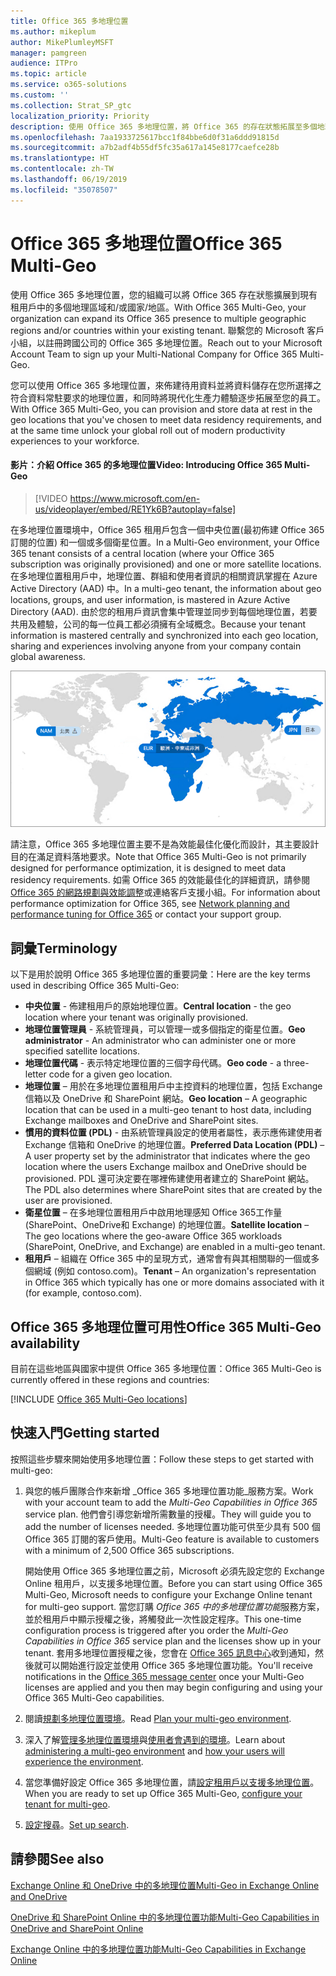 ```yaml
---
title: Office 365 多地理位置
ms.author: mikeplum
author: MikePlumleyMSFT
manager: pamgreen
audience: ITPro
ms.topic: article
ms.service: o365-solutions
ms.custom: ''
ms.collection: Strat_SP_gtc
localization_priority: Priority
description: 使用 Office 365 多地理位置，將 Office 365 的存在狀態拓展至多個地理區域。
ms.openlocfilehash: 7aa1933725617bcc1f84bbe6d0f31a6ddd91815d
ms.sourcegitcommit: a7b2adf4b55df5fc35a617a145e8177caefce28b
ms.translationtype: HT
ms.contentlocale: zh-TW
ms.lasthandoff: 06/19/2019
ms.locfileid: "35078507"
---
```

# <a name="office-365-multi-geo"></a><span data-ttu-id="43b0a-103">Office 365 多地理位置</span><span class="sxs-lookup"><span data-stu-id="43b0a-103">Office 365 Multi-Geo</span></span>

<span data-ttu-id="43b0a-104">使用 Office 365 多地理位置，您的組織可以將 Office 365 存在狀態擴展到現有租用戶中的多個地理區域和/或國家/地區。</span><span class="sxs-lookup"><span data-stu-id="43b0a-104">With Office 365 Multi-Geo, your organization can expand its Office 365 presence to multiple geographic regions and/or countries within your existing tenant.</span></span> <span data-ttu-id="43b0a-105">聯繫您的 Microsoft 客戶小組，以註冊跨國公司的 Office 365 多地理位置。</span><span class="sxs-lookup"><span data-stu-id="43b0a-105">Reach out to your Microsoft Account Team to sign up your Multi-National Company for Office 365 Multi-Geo.</span></span>
  
<span data-ttu-id="43b0a-106">您可以使用 Office 365 多地理位置，來佈建待用資料並將資料儲存在您所選擇之符合資料常駐要求的地理位置，和同時將現代化生產力體驗逐步拓展至您的員工。</span><span class="sxs-lookup"><span data-stu-id="43b0a-106">With Office 365 Multi-Geo, you can provision and store data at rest in the geo locations that you've chosen to meet data residency requirements, and at the same time unlock your global roll out of modern productivity experiences to your workforce.</span></span>

#### <a name="video-introducing-office-365-multi-geo"></a><span data-ttu-id="43b0a-107">影片：介紹 Office 365 的多地理位置</span><span class="sxs-lookup"><span data-stu-id="43b0a-107">Video: Introducing Office 365 Multi-Geo</span></span>

> [!VIDEO https://www.microsoft.com/en-us/videoplayer/embed/RE1Yk6B?autoplay=false]

<span data-ttu-id="43b0a-108">在多地理位置環境中，Office 365 租用戶包含一個中央位置(最初佈建 Office 365 訂閱的位置) 和一個或多個衛星位置。</span><span class="sxs-lookup"><span data-stu-id="43b0a-108">In a Multi-Geo environment, your Office 365 tenant consists of a central location (where your Office 365 subscription was originally provisioned) and one or more satellite locations.</span></span> <span data-ttu-id="43b0a-109">在多地理位置租用戶中，地理位置、群組和使用者資訊的相關資訊掌握在 Azure Active Directory (AAD) 中。</span><span class="sxs-lookup"><span data-stu-id="43b0a-109">In a multi-geo tenant, the information about geo locations, groups, and user information, is mastered in Azure Active Directory (AAD).</span></span> <span data-ttu-id="43b0a-110">由於您的租用戶資訊會集中管理並同步到每個地理位置，若要共用及體驗，公司的每一位員工都必須擁有全域概念。</span><span class="sxs-lookup"><span data-stu-id="43b0a-110">Because your tenant information is mastered centrally and synchronized into each geo location, sharing and experiences involving anyone from your company contain global awareness.</span></span>

![SharePoint 系統管理中心內多地理位置地圖的螢幕擷取畫面](media/multi-geo-world-map.png)

<span data-ttu-id="43b0a-112">請注意，Office 365 多地理位置主要不是為效能最佳化優化而設計，其主要設計目的在滿足資料落地要求。</span><span class="sxs-lookup"><span data-stu-id="43b0a-112">Note that Office 365 Multi-Geo is not primarily designed for performance optimization, it is designed to meet data residency requirements.</span></span> <span data-ttu-id="43b0a-113">如需 Office 365 的效能最佳化的詳細資訊，請參閱 [ Office 365 的網路規劃與效能調整](https://support.office.com/article/e5f1228c-da3c-4654-bf16-d163daee8848)或連絡客戶支援小組。</span><span class="sxs-lookup"><span data-stu-id="43b0a-113">For information about performance optimization for Office 365, see [Network planning and performance tuning for Office 365](https://support.office.com/article/e5f1228c-da3c-4654-bf16-d163daee8848) or contact your support group.</span></span>

## <a name="terminology"></a><span data-ttu-id="43b0a-114">詞彙</span><span class="sxs-lookup"><span data-stu-id="43b0a-114">Terminology</span></span>

<span data-ttu-id="43b0a-115">以下是用於說明 Office 365 多地理位置的重要詞彙：</span><span class="sxs-lookup"><span data-stu-id="43b0a-115">Here are the key terms used in describing Office 365 Multi-Geo:</span></span>

- <span data-ttu-id="43b0a-116">**中央位置** - 佈建租用戶的原始地理位置。</span><span class="sxs-lookup"><span data-stu-id="43b0a-116">**Central location** - the geo location where your tenant was originally provisioned.</span></span>
- <span data-ttu-id="43b0a-117">**地理位置管理員** - 系統管理員，可以管理一或多個指定的衛星位置。</span><span class="sxs-lookup"><span data-stu-id="43b0a-117">**Geo administrator** - An administrator who can administer one or more specified satellite locations.</span></span>
- <span data-ttu-id="43b0a-118">**地理位置代碼** - 表示特定地理位置的三個字母代碼。</span><span class="sxs-lookup"><span data-stu-id="43b0a-118">**Geo code** - a three-letter code for a given geo location.</span></span>
- <span data-ttu-id="43b0a-119">**地理位置** – 用於在多地理位置租用戶中主控資料的地理位置，包括 Exchange 信箱以及 OneDrive 和 SharePoint 網站。</span><span class="sxs-lookup"><span data-stu-id="43b0a-119">**Geo location** – A geographic location that can be used in a multi-geo tenant to host data, including Exchange mailboxes and OneDrive and SharePoint sites.</span></span>
- <span data-ttu-id="43b0a-120">**慣用的資料位置 (PDL)** - 由系統管理員設定的使用者屬性，表示應佈建使用者 Exchange 信箱和 OneDrive 的地理位置。</span><span class="sxs-lookup"><span data-stu-id="43b0a-120">**Preferred Data Location (PDL)** – A user property set by the administrator that indicates where the geo location where the users Exchange mailbox and OneDrive should be provisioned.</span></span> <span data-ttu-id="43b0a-121">PDL 還可決定要在哪裡佈建使用者建立的 SharePoint 網站。</span><span class="sxs-lookup"><span data-stu-id="43b0a-121">The PDL also determines where SharePoint sites that are created by the user are provisioned.</span></span>
- <span data-ttu-id="43b0a-122">**衛星位置** – 在多地理位置租用戶中啟用地理感知 Office 365工作量 (SharePoint、OneDrive和 Exchange) 的地理位置。</span><span class="sxs-lookup"><span data-stu-id="43b0a-122">**Satellite location** – The geo locations where the geo-aware Office 365 workloads (SharePoint, OneDrive, and Exchange) are enabled in a multi-geo tenant.</span></span>
- <span data-ttu-id="43b0a-123">**租用戶** – 組織在 Office 365 中的呈現方式，通常會有與其相關聯的一個或多個網域 (例如 contoso.com)。</span><span class="sxs-lookup"><span data-stu-id="43b0a-123">**Tenant** – An organization's representation in Office 365 which typically has one or more domains associated with it (for example, contoso.com).</span></span>

## <a name="office-365-multi-geo-availability"></a><span data-ttu-id="43b0a-124">Office 365 多地理位置可用性</span><span class="sxs-lookup"><span data-stu-id="43b0a-124">Office 365 Multi-Geo availability</span></span>

<span data-ttu-id="43b0a-125">目前在這些地區與國家中提供 Office 365 多地理位置：</span><span class="sxs-lookup"><span data-stu-id="43b0a-125">Office 365 Multi-Geo is currently offered in these regions and countries:</span></span>

[!INCLUDE [Office 365 Multi-Geo locations](includes/office-365-multi-geo-locations.md)]

## <a name="getting-started"></a><span data-ttu-id="43b0a-126">快速入門</span><span class="sxs-lookup"><span data-stu-id="43b0a-126">Getting started</span></span>

<span data-ttu-id="43b0a-127">按照這些步驟來開始使用多地理位置：</span><span class="sxs-lookup"><span data-stu-id="43b0a-127">Follow these steps to get started with multi-geo:</span></span>

1. <span data-ttu-id="43b0a-128">與您的帳戶團隊合作來新增 _Office 365 多地理位置功能_服務方案。</span><span class="sxs-lookup"><span data-stu-id="43b0a-128">Work with your account team to add the _Multi-Geo Capabilities in Office 365_ service plan.</span></span> <span data-ttu-id="43b0a-129">他們會引導您新增所需數量的授權。</span><span class="sxs-lookup"><span data-stu-id="43b0a-129">They will guide you to add the number of licenses needed.</span></span> <span data-ttu-id="43b0a-130">多地理位置功能可供至少具有 500 個 Office 365 訂閱的客戶使用。</span><span class="sxs-lookup"><span data-stu-id="43b0a-130">Multi-Geo feature is available to customers with a minimum of 2,500 Office 365 subscriptions.</span></span>

   <span data-ttu-id="43b0a-131">開始使用 Office 365 多地理位置之前，Microsoft 必須先設定您的 Exchange Online 租用戶，以支援多地理位置。</span><span class="sxs-lookup"><span data-stu-id="43b0a-131">Before you can start using Office 365 Multi-Geo, Microsoft needs to configure your Exchange Online tenant for multi-geo support.</span></span> <span data-ttu-id="43b0a-132">當您訂購 *Office 365 中的多地理位置功能*服務方案，並於租用戶中顯示授權之後，將觸發此一次性設定程序。</span><span class="sxs-lookup"><span data-stu-id="43b0a-132">This one-time configuration process is triggered after you order the *Multi-Geo Capabilities in Office 365* service plan and the licenses show up in your tenant.</span></span> <span data-ttu-id="43b0a-133">套用多地理位置授權之後，您會在 [Office 365 訊息中心](https://support.office.com/article/38FB3333-BFCC-4340-A37B-DEDA509C2093)收到通知，然後就可以開始進行設定並使用 Office 365 多地理位置功能。</span><span class="sxs-lookup"><span data-stu-id="43b0a-133">You'll receive notifications in the [Office 365 message center](https://support.office.com/article/38FB3333-BFCC-4340-A37B-DEDA509C2093) once your Multi-Geo licenses are applied and you then may begin configuring and using your Office 365 Multi-Geo capabilities.</span></span>

2. <span data-ttu-id="43b0a-134">閱讀[規劃多地理位置環境](plan-for-multi-geo.md)。</span><span class="sxs-lookup"><span data-stu-id="43b0a-134">Read [Plan your multi-geo environment](plan-for-multi-geo.md).</span></span>

3. <span data-ttu-id="43b0a-135">深入了解[管理多地理位置環境](administering-a-multi-geo-environment.md)與[使用者會遇到的環境](multi-geo-user-experience.md)。</span><span class="sxs-lookup"><span data-stu-id="43b0a-135">Learn about [administering a multi-geo environment](administering-a-multi-geo-environment.md) and [how your users will experience the environment](multi-geo-user-experience.md).</span></span>

4. <span data-ttu-id="43b0a-136">當您準備好設定 Office 365 多地理位置，請[設定租用戶以支援多地理位置](multi-geo-tenant-configuration.md)。</span><span class="sxs-lookup"><span data-stu-id="43b0a-136">When you are ready to set up Office 365 Multi-Geo, [configure your tenant for multi-geo](multi-geo-tenant-configuration.md).</span></span>

5. <span data-ttu-id="43b0a-137">[設定搜尋](configure-search-for-multi-geo.md)。</span><span class="sxs-lookup"><span data-stu-id="43b0a-137">[Set up search](configure-search-for-multi-geo.md).</span></span>

## <a name="see-also"></a><span data-ttu-id="43b0a-138">請參閱</span><span class="sxs-lookup"><span data-stu-id="43b0a-138">See also</span></span>

[<span data-ttu-id="43b0a-139">Exchange Online 和 OneDrive 中的多地理位置</span><span class="sxs-lookup"><span data-stu-id="43b0a-139">Multi-Geo in Exchange Online and OneDrive</span></span>](https://Aka.ms/GoMultiGeo)

[<span data-ttu-id="43b0a-140">OneDrive 和 SharePoint Online 中的多地理位置功能</span><span class="sxs-lookup"><span data-stu-id="43b0a-140">Multi-Geo Capabilities in OneDrive and SharePoint Online</span></span>](https://docs.microsoft.com/office365/enterprise/multi-geo-capabilities-in-onedrive-and-sharepoint-online-in-office-365)

[<span data-ttu-id="43b0a-141">Exchange Online 中的多地理位置功能</span><span class="sxs-lookup"><span data-stu-id="43b0a-141">Multi-Geo Capabilities in Exchange Online</span></span>](https://docs.microsoft.com/office365/enterprise/multi-geo-capabilities-in-exchange-online)
